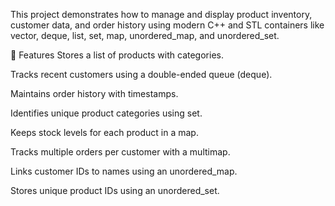 This project demonstrates how to manage and display product inventory, customer data, and order history using modern C++ and STL containers like vector, deque, list, set, map, unordered_map, and unordered_set.

🔧 Features
Stores a list of products with categories.

Tracks recent customers using a double-ended queue (deque).

Maintains order history with timestamps.

Identifies unique product categories using set.

Keeps stock levels for each product in a map.

Tracks multiple orders per customer with a multimap.

Links customer IDs to names using an unordered_map.

Stores unique product IDs using an unordered_set.

